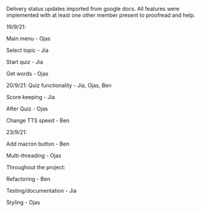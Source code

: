 Delivery status updates imported from google docs.
All features were implemented with at least one other member present to proofread and help.

19/9/21: 

Main menu - Ojas

Select topic - Jia

Start quiz - Jia

Get words - Ojas

20/9/21:
Quiz functionality - Jia, Ojas, Ben

Score keeping - Jia

After Quiz - Ojas

Change TTS speed - Ben

23/9/21:

Add macron button - Ben

Multi-threading - Ojas

Throughout the project: 

Refactoring - Ben

Testing/documentation - Jia

Styling - Ojas
